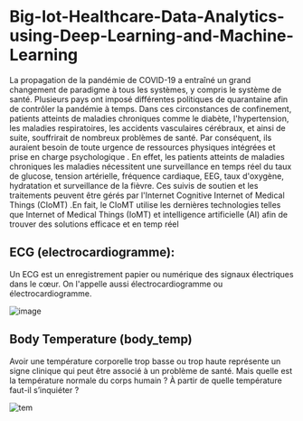 # Big-Iot-Healthcare-Data-Analytics-using-Deep-Learning-and-Machine-Learning
  La propagation de la pandémie de COVID-19 a entraîné un grand changement de paradigme à tous les systèmes,
y compris le système de santé. Plusieurs pays ont imposé différentes politiques de quarantaine afin de contrôler
la pandémie à temps.
Dans ces circonstances de confinement, patients atteints de maladies chroniques comme le diabète,
l'hypertension, les maladies respiratoires, les accidents vasculaires cérébraux, et ainsi de suite, souffrirait de
nombreux problèmes de santé.
Par conséquent, ils auraient besoin de toute urgence de ressources physiques intégrées et prise en charge
psychologique . En effet, les patients atteints de maladies chroniques les maladies nécessitent une surveillance en
temps réel du taux de glucose, tension artérielle, fréquence cardiaque, EEG, taux d'oxygène, hydratation et
surveillance de la fièvre.
Ces suivis de soutien et les traitements peuvent être gérés par l'Internet Cognitive Internet of Medical Things
(CIoMT) .En fait, le CIoMT utilise les dernières technologies telles que Internet of Medical Things (IoMT) et
intelligence artificielle (AI) afin de trouver des solutions efficace et en temp réel
## ECG (electrocardiogramme):
Un ECG est un enregistrement papier ou numérique des signaux électriques dans le cœur. On
l'appelle aussi électrocardiogramme ou électrocardiogramme.

![image](https://user-images.githubusercontent.com/100166757/183676375-ca9b81b3-b565-4c8a-a6e5-eb89063128fb.png)

## Body Temperature (body_temp)

 Avoir une température corporelle trop basse ou trop haute représente un signe clinique qui
peut être associé à un problème de santé. Mais quelle est la température normale du corps
humain ? À partir de quelle température faut-il s’inquiéter ?

![tem](https://user-images.githubusercontent.com/100166757/183678777-50a710e2-2e23-41ce-b766-695208269aea.jpg)
